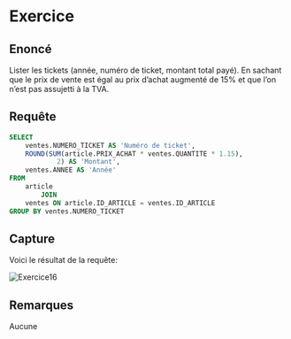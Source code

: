 # Exercice 

## Enoncé

Lister les tickets (année, numéro de ticket, montant total payé). En sachant que le prix
de vente est égal au prix d’achat augmenté de 15% et que l’on n’est pas assujetti à la
TVA.

## Requête

``` sql
SELECT 
    ventes.NUMERO_TICKET AS 'Numéro de ticket',
    ROUND(SUM(article.PRIX_ACHAT * ventes.QUANTITE * 1.15),
            2) AS 'Montant',
    ventes.ANNEE AS 'Année'
FROM
    article
        JOIN
    ventes ON article.ID_ARTICLE = ventes.ID_ARTICLE
GROUP BY ventes.NUMERO_TICKET
```

## Capture

Voici le résultat de la requête:

![Exercice16](exercice16.png)

## Remarques
Aucune